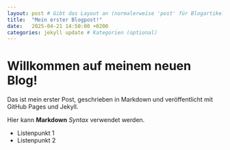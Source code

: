 ```yaml
---
layout: post # Gibt das Layout an (normalerweise 'post' für Blogartikel)
title:  "Mein erster Blogpost!"
date:   2025-04-21 14:50:00 +0200 
categories: jekyll update # Kategorien (optional)
---
```


# Willkommen auf meinem neuen Blog!

Das ist mein erster Post, geschrieben in Markdown und veröffentlicht mit GitHub Pages und
Jekyll.

Hier kann **Markdown** *Syntax* verwendet werden.

- Listenpunkt 1
- Listenpunkt 2

